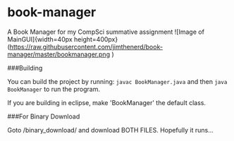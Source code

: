# book-manager
A Book Manager for my CompSci summative assignment
![Image of MainGUI]{width=40px height=400px}(https://raw.githubusercontent.com/jimthenerd/book-manager/master/bookmanager.png )

###Building

You can build the project by running:
  `javac BookManager.java` and then 
  `java BookManager` to run the program.
  
If you are building in eclipse, make 'BookManager' the default class.

###For Binary Download

Goto /binary_download/ and download BOTH FILES. Hopefully it runs...
